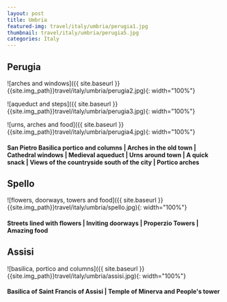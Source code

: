```yaml
---
layout: post
title: Umbria
featured-img: travel/italy/umbria/perugia1.jpg
thumbnail: travel/italy/umbria/perugia5.jpg
categories: Italy
---
```


## Perugia

![arches and windows]({{ site.baseurl }}{{site.img_path}}travel/italy/umbria/perugia2.jpg){: width="100%"}

![aqueduct and steps]({{ site.baseurl }}{{site.img_path}}travel/italy/umbria/perugia3.jpg){: width="100%"}

![urns, arches and food]({{ site.baseurl }}{{site.img_path}}travel/italy/umbria/perugia4.jpg){: width="100%"}

#### San Pietro Basilica portico and columns | Arches in the old town | Cathedral windows | Medieval aqueduct | Urns around town | A quick snack | Views of the countryside south of the city | Portico arches

## Spello

![flowers, doorways, towers and food]({{ site.baseurl }}{{site.img_path}}travel/italy/umbria/spello.jpg){: width="100%"}

#### Streets lined with flowers | Inviting doorways | Properzio Towers | Amazing food

## Assisi

![basilica, portico and columns]({{ site.baseurl }}{{site.img_path}}travel/italy/umbria/assisi.jpg){: width="100%"}

#### Basilica of Saint Francis of Assisi | Temple of Minerva and People's tower
